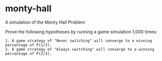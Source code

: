 # monty-hall
A simulation of the Monty Hall Problem

Prove the following hypotheses by running a game simulation 1,000 times:

	1. A game strategy of "Never switching" will converge to a winning percentage of P(1/3).
	2. A game strategy of "Always switching" will converge to a winning percentage of P(2/3).